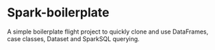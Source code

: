 # Spark-boilerplate
A simple boilerplate flight project to quickly clone and use DataFrames, case classes, Dataset and SparkSQL querying.

